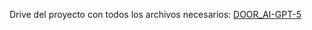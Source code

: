 Drive del proyecto con todos los archivos necesarios:
[DOOR_AI-GPT-5](https://drive.google.com/drive/folders/1OVyffK3nOQNp8MKc7wCl-2Q9T6LfTT2p?usp=sharing)